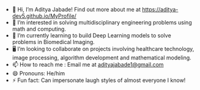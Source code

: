 - 👋 Hi, I’m Aditya Jabade! Find out more about me at https://aditya-dev5.github.io/MyProfile/
- 👀 I’m interested in solving multidisciplinary engineering problems using math and computing. 
- 🌱 I’m currently learning to build Deep Learning models to solve problems in Biomedical Imaging.
- 🖥️ I’m looking to collaborate on projects involving healthcare technology, image processing, algorithm development and mathematical modeling.
- 📫 How to reach me : Email me at adityajabade1@gmail.com
- 😄 Pronouns: He/him
- ⚡ Fun fact: Can impersonate laugh styles of almost everyone I know! 

<!---
Aditya-dev5/Aditya-dev5 is a ✨ special ✨ repository because its `README.md` (this file) appears on your GitHub profile.
You can click the Preview link to take a look at your changes.
--->
